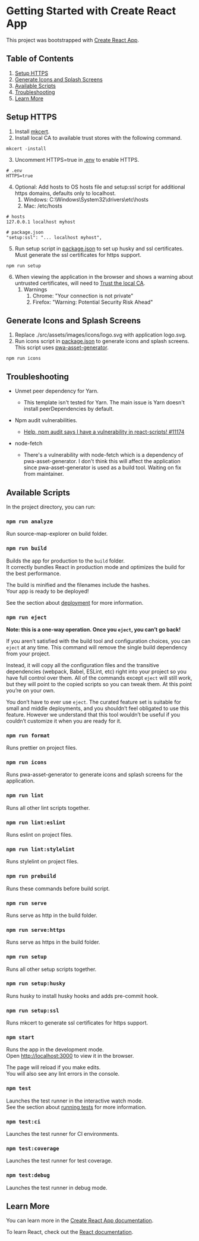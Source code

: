# Getting Started with Create React App

This project was bootstrapped with [Create React App](https://github.com/facebook/create-react-app).

## Table of Contents

1. [Setup HTTPS](#setup-https)
2. [Generate Icons and Splash Screens](#generate-icons-and-splash-screens)
3. [Available Scripts](#available-scripts)
4. [Troubleshooting](#troubleshooting)
5. [Learn More](#learn-more)

## <a name="setup-https"></a>Setup HTTPS

1. Install [mkcert](https://github.com/FiloSottile/mkcert#installation).
2. Install local CA to available trust stores with the following command.

```shell script
mkcert -install
```

3. Uncomment HTTPS=true in [.env](.env) to enable HTTPS.

```shell script
# .env
HTTPS=true
```

4. Optional: Add hosts to OS hosts file and setup:ssl script for additional https domains, defaults only to localhost.
   1. Windows: C:\Windows\System32\drivers\etc\hosts
   2. Mac: /etc/hosts

```shell script
# hosts
127.0.0.1 localhost myhost

# package.json
"setup:ssl": "... localhost myhost",
```

5. Run setup script in [package.json](package.json) to set up husky and ssl certificates. Must generate the ssl certificates for https support.

```shell script
npm run setup
```

6. When viewing the application in the browser and shows a warning about untrusted certificates, will need to [Trust the local CA](https://gist.github.com/cecilemuller/9492b848eb8fe46d462abeb26656c4f8#trust-the-local-ca).
   1. Warnings
      1. Chrome: "Your connection is not private"
      2. Firefox: "Warning: Potential Security Risk Ahead"

## <a name="generate-icons-and-splash-screens"></a>Generate Icons and Splash Screens

1. Replace ./src/assets/images/icons/logo.svg with application logo.svg.
2. Run icons script in [package.json](package.json) to generate icons and splash screens. This script uses [pwa-asset-generator](https://github.com/onderceylan/pwa-asset-generator).

```shell script
npm run icons
```

## <a name="troubleshooting"></a>Troubleshooting

- Unmet peer dependency for Yarn.

  - This template isn't tested for Yarn. The main issue is Yarn doesn't install peerDependencies by default.

- Npm audit vulnerabilities.

  - [Help, npm audit says I have a vulnerability in react-scripts! #11174](https://github.com/facebook/create-react-app/issues/11174)

- node-fetch

  - There's a vulnerability with node-fetch which is a dependency of pwa-asset-generator. I don't think this will affect the application since pwa-asset-generator is used as a build tool. Waiting on fix from maintainer.

## <a name="available-scripts"></a>Available Scripts

In the project directory, you can run:

### `npm run analyze`

Run source-map-explorer on build folder.

### `npm run build`

Builds the app for production to the `build` folder.\
It correctly bundles React in production mode and optimizes the build for the best performance.

The build is minified and the filenames include the hashes.\
Your app is ready to be deployed!

See the section about [deployment](https://facebook.github.io/create-react-app/docs/deployment) for more information.

### `npm run eject`

**Note: this is a one-way operation. Once you `eject`, you can’t go back!**

If you aren’t satisfied with the build tool and configuration choices, you can `eject` at any time. This command will remove the single build dependency from your project.

Instead, it will copy all the configuration files and the transitive dependencies (webpack, Babel, ESLint, etc) right into your project so you have full control over them. All of the commands except `eject` will still work, but they will point to the copied scripts so you can tweak them. At this point you’re on your own.

You don’t have to ever use `eject`. The curated feature set is suitable for small and middle deployments, and you shouldn’t feel obligated to use this feature. However we understand that this tool wouldn’t be useful if you couldn’t customize it when you are ready for it.

### `npm run format`

Runs prettier on project files.

### `npm run icons`

Runs pwa-asset-generator to generate icons and splash screens for the application.

### `npm run lint`

Runs all other lint scripts together.

### `npm run lint:eslint`

Runs eslint on project files.

### `npm run lint:stylelint`

Runs stylelint on project files.

### `npm run prebuild`

Runs these commands before build script.

### `npm run serve`

Runs serve as http in the build folder.

### `npm run serve:https`

Runs serve as https in the build folder.

### `npm run setup`

Runs all other setup scripts together.

### `npm run setup:husky`

Runs husky to install husky hooks and adds pre-commit hook.

### `npm run setup:ssl`

Runs mkcert to generate ssl certificates for https support.

### `npm start`

Runs the app in the development mode.\
Open [http://localhost:3000](http://localhost:3000) to view it in the browser.

The page will reload if you make edits.\
You will also see any lint errors in the console.

### `npm test`

Launches the test runner in the interactive watch mode.\
See the section about [running tests](https://facebook.github.io/create-react-app/docs/running-tests) for more information.

### `npm test:ci`

Launches the test runner for CI environments.

### `npm test:coverage`

Launches the test runner for test coverage.

### `npm test:debug`

Launches the test runner in debug mode.

## <a name="learn-more"></a>Learn More

You can learn more in the [Create React App documentation](https://facebook.github.io/create-react-app/docs/getting-started).

To learn React, check out the [React documentation](https://reactjs.org/).
